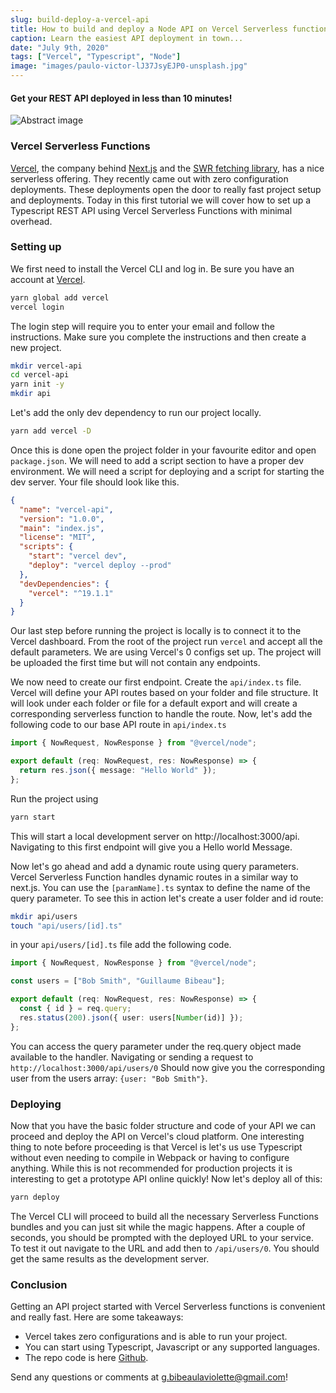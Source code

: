 ```yaml
---
slug: build-deploy-a-vercel-api
title: How to build and deploy a Node API on Vercel Serverless functions
caption: Learn the easiest API deployment in town...
date: "July 9th, 2020"
tags: ["Vercel", "Typescript", "Node"]
image: "images/paulo-victor-lJ37JsyEJP0-unsplash.jpg"
---
```


#### **Get your REST API deployed in less than 10 minutes!**

![Abstract image](images/jr-korpa-stwHyPWNtbI-unsplash.jpg)

### **Vercel Serverless Functions**

[Vercel](https://vercel.com/), the company behind [Next.js](https://nextjs.org/) and the [SWR fetching library](https://github.com/vercel/swr), has a nice serverless offering. They recently came out with zero configuration deployments. These deployments open the door to really fast project setup and deployments. Today in this first tutorial we will cover how to set up a Typescript REST API using Vercel Serverless Functions with minimal overhead.

### **Setting up**

We first need to install the Vercel CLI and log in. Be sure you have an account at [Vercel](https://vercel.com/).

```bash
yarn global add vercel
vercel login
```

The login step will require you to enter your email and follow the instructions. Make sure you complete the instructions and then create a new project.

```bash
mkdir vercel-api
cd vercel-api
yarn init -y
mkdir api
```

Let's add the only dev dependency to run our project locally.

```bash
yarn add vercel -D
```

Once this is done open the project folder in your favourite editor and open `package.json`. We will need to add a script section to have a proper dev environment. We will need a script for deploying and a script for starting the dev server. Your file should look like this.

```json
{
  "name": "vercel-api",
  "version": "1.0.0",
  "main": "index.js",
  "license": "MIT",
  "scripts": {
    "start": "vercel dev",
    "deploy": "vercel deploy --prod"
  },
  "devDependencies": {
    "vercel": "^19.1.1"
  }
}
```

Our last step before running the project is locally is to connect it to the Vercel dashboard. From the root of the project run `vercel` and accept all the default parameters. We are using Vercel's 0 configs set up. The project will be uploaded the first time but will not contain any endpoints.

We now need to create our first endpoint. Create the `api/index.ts` file. Vercel will define your API routes based on your folder and file structure. It will look under each folder or file for a default export and will create a corresponding serverless function to handle the route. Now, let's add the following code to our base API route in `api/index.ts`

```typescript
import { NowRequest, NowResponse } from "@vercel/node";

export default (req: NowRequest, res: NowResponse) => {
  return res.json({ message: "Hello World" });
};
```

Run the project using

```bash
yarn start
```

This will start a local development server on http://localhost:3000/api. Navigating to this first endpoint will give you a Hello world Message.

Now let's go ahead and add a dynamic route using query parameters. Vercel Serverless Function handles dynamic routes in a similar way to next.js. You can use the `[paramName].ts` syntax to define the name of the query parameter. To see this in action let's create a user folder and id route:

```bash
mkdir api/users
touch "api/users/[id].ts"
```

in your `api/users/[id].ts` file add the following code.

```typescript
import { NowRequest, NowResponse } from "@vercel/node";

const users = ["Bob Smith", "Guillaume Bibeau"];

export default (req: NowRequest, res: NowResponse) => {
  const { id } = req.query;
  res.status(200).json({ user: users[Number(id)] });
};
```

You can access the query parameter under the req.query object made available to the handler. Navigating or sending a request to `http://localhost:3000/api/users/0` Should now give you the corresponding user from the users array: `{user: "Bob Smith"}`.

### **Deploying**

Now that you have the basic folder structure and code of your API we can proceed and deploy the API on Vercel's cloud platform. One interesting thing to note before proceeding is that Vercel is let's us use Typescript without even needing to compile in Webpack or having to configure anything. While this is not recommended for production projects it is interesting to get a prototype API online quickly! Now let's deploy all of this:

```bash
yarn deploy
```

The Vercel CLI will proceed to build all the necessary Serverless Functions bundles and you can just sit while the magic happens. After a couple of seconds, you should be prompted with the deployed URL to your service. To test it out navigate to the URL and add then to `/api/users/0`. You should get the same results as the development server.

### **Conclusion**

Getting an API project started with Vercel Serverless functions is convenient and really fast. Here are some takeaways:

- Vercel takes zero configurations and is able to run your project.
- You can start using Typescript, Javascript or any supported languages.
- The repo code is here [Github](https://github.com/gbibeaul/vercel-api-starter/tree/master).

Send any questions or comments at g.bibeaulaviolette@gmail.com!
